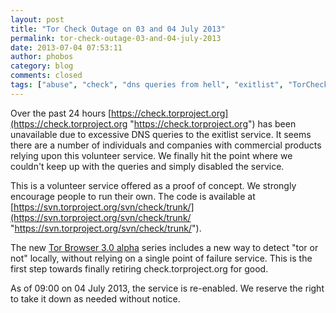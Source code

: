```yaml
---
layout: post
title: "Tor Check Outage on 03 and 04 July 2013"
permalink: tor-check-outage-03-and-04-july-2013
date: 2013-07-04 07:53:11
author: phobos
category: blog
comments: closed
tags: ["abuse", "check", "dns queries from hell", "exitlist", "TorCheck"]
---
```


Over the past 24 hours [https://check.torproject.org](https://check.torproject.org "https://check.torproject.org") has been unavailable due to excessive DNS queries to the exitlist service. It seems there are a number of individuals and companies with commercial products relying upon this volunteer service. We finally hit the point where we couldn't keep up with the queries and simply disabled the service.

This is a volunteer service offered as a proof of concept. We strongly encourage people to run their own. The code is available at [https://svn.torproject.org/svn/check/trunk/](https://svn.torproject.org/svn/check/trunk/ "https://svn.torproject.org/svn/check/trunk/").

The new [Tor Browser 3.0 alpha](https://blog.torproject.org/blog/tor-browser-bundle-30alpha2-released) series includes a new way to detect "tor or not" locally, without relying on a single point of failure service. This is the first step towards finally retiring check.torproject.org for good.

As of 09:00 on 04 July 2013, the service is re-enabled. We reserve the right to take it down as needed without notice.
